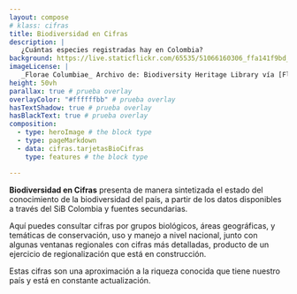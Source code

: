 ```yaml
---
layout: compose
# klass: cifras
title: Biodiversidad en Cifras
description: |
   ¿Cuántas especies registradas hay en Colombia?
background: https://live.staticflickr.com/65535/51066160306_ffa141f9bd_k.jpg
imageLicense: |
   _Florae Columbiae_ Archivo de: Biodiversity Heritage Library vía [Flickr](https://www.flickr.com/photos/biodivlibrary/8205952042/in/album-72157632062538373/)
height: 50vh
parallax: true # prueba overlay
overlayColor: "#ffffffbb" # prueba overlay
hasTextShadow: true # prueba overlay
hasBlackText: true # prueba overlay
composition:
  - type: heroImage # the block type
  - type: pageMarkdown
  - data: cifras.tarjetasBioCifras
    type: features # the block type

---
```


**Biodiversidad en Cifras** presenta de manera sintetizada el estado del conocimiento de la biodiversidad del país, a partir de los datos disponibles a través del SiB Colombia y fuentes secundarias.

Aquí puedes consultar cifras por grupos biológicos, áreas geográficas, y temáticas de conservación, uso y manejo a nivel nacional, junto con algunas ventanas regionales con cifras más detalladas, producto de un ejercicio de regionalización que está en construcción.

Estas cifras son una aproximación a la riqueza conocida que tiene nuestro país y está en constante actualización.
